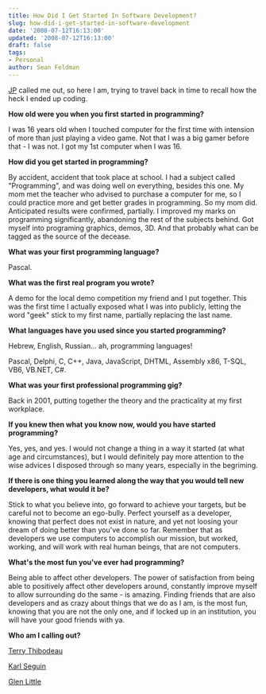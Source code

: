 ```yaml
---
title: How Did I Get Started In Software Development?
slug: how-did-i-get-started-in-software-development
date: '2008-07-12T16:13:00'
updated: '2008-07-12T16:13:00'
draft: false
tags:
- Personal
author: Sean Feldman
---
```



[JP](http://blog.jpboodhoo.com/) called me out, so here I am, trying to travel back in time to recall how the heck I ended up coding.

**How old were you when you first started in programming?**

I was 16 years old when I touched computer for the first time with intension of more than just playing a video game. Not that I was a big gamer before that - I was not. I got my 1st computer when I was 16.

**How did you get started in programming?**

By accident, accident that took place at school. I had a subject called "Programming", and was doing well on everything, besides this one. My mom met the teacher who advised to purchase a computer for me, so I could practice more and get better grades in programming. So my mom did. Anticipated results were confirmed, partially. I improved my marks on programming significantly, abandoning the rest of the subjects behind. Got myself into programing graphics, demos, 3D. And that probably what can be tagged as the source of the decease.

**What was your first programming language?**

Pascal.

**What was the first real program you wrote?**

A demo for the local demo competition my friend and I put together. This was the first time I actually exposed what I was into publicly, letting the word "geek" stick to my first name, partially replacing the last name.

**What languages have you used since you started programming?**

Hebrew, English, Russian... ah, programming languages!

Pascal, Delphi, C, C++, Java, JavaScript, DHTML, Assembly x86, T-SQL, VB6, VB.NET, C#.

**What was your first professional programming gig?**

Back in 2001, putting together the theory and the practicality at my first workplace.

**If you knew then what you know now, would you have started programming?**

Yes, yes, and yes. I would not change a thing in a way it started (at what age and circumstances), but I would definitely pay more attention to the wise advices I disposed through so many years, especially in the begriming.

**If there is one thing you learned along the way that you would tell new developers, what would it be?**

Stick to what you believe into, go forward to achieve your targets, but be careful not to become an ego-bully. Perfect yourself as a developer, knowing that perfect does not exist in nature, and yet not loosing your dream of doing better than you've done so far. Remember that as developers we use computers to accomplish our mission, but worked, working, and will work with real human beings, that are not computers.

**What's the most fun you've ever had programming?**

Being able to affect other developers. The power of satisfaction from being able to positively affect other developers around, constantly improve myself to allow surrounding do the same - is amazing. Finding friends that are also developers and as crazy about things that we do as I am, is the most fun, knowing that you are not the only one, and if locked up in an institution, you will have your good friends with ya.

**Who am I calling out?**

[Terry Thibodeau](http://www.connicus.com/)

[Karl Seguin](http://codebetter.com/blogs/karlseguin)

[Glen Little](http://www.linkedin.com/in/glenlittle)


